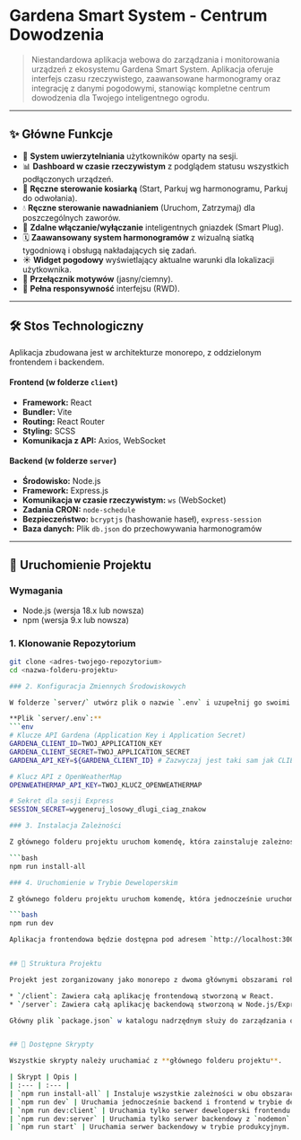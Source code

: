 # Gardena Smart System - Centrum Dowodzenia

> Niestandardowa aplikacja webowa do zarządzania i monitorowania urządzeń z ekosystemu Gardena Smart System. Aplikacja oferuje interfejs czasu rzeczywistego, zaawansowane harmonogramy oraz integrację z danymi pogodowymi, stanowiąc kompletne centrum dowodzenia dla Twojego inteligentnego ogrodu.

---
## ✨ Główne Funkcje

* 🔐 **System uwierzytelniania** użytkowników oparty na sesji.
* 📊 **Dashboard w czasie rzeczywistym** z podglądem statusu wszystkich podłączonych urządzeń.
* 🤖 **Ręczne sterowanie kosiarką** (Start, Parkuj wg harmonogramu, Parkuj do odwołania).
* 💧 **Ręczne sterowanie nawadnianiem** (Uruchom, Zatrzymaj) dla poszczególnych zaworów.
* 🔌 **Zdalne włączanie/wyłączanie** inteligentnych gniazdek (Smart Plug).
* 🗓️ **Zaawansowany system harmonogramów** z wizualną siatką tygodniową i obsługą nakładających się zadań.
* ☀️ **Widget pogodowy** wyświetlający aktualne warunki dla lokalizacji użytkownika.
* 🎨 **Przełącznik motywów** (jasny/ciemny).
* 📱 **Pełna responsywność** interfejsu (RWD).

---
## 🛠️ Stos Technologiczny

Aplikacja zbudowana jest w architekturze monorepo, z oddzielonym frontendem i backendem.

#### **Frontend (w folderze `client`)**
* **Framework:** React
* **Bundler:** Vite
* **Routing:** React Router
* **Styling:** SCSS
* **Komunikacja z API:** Axios, WebSocket

#### **Backend (w folderze `server`)**
* **Środowisko:** Node.js
* **Framework:** Express.js
* **Komunikacja w czasie rzeczywistym:** `ws` (WebSocket)
* **Zadania CRON:** `node-schedule`
* **Bezpieczeństwo:** `bcryptjs` (hashowanie haseł), `express-session`
* **Baza danych:** Plik `db.json` do przechowywania harmonogramów

---
## 🚀 Uruchomienie Projektu

### Wymagania

* Node.js (wersja 18.x lub nowsza)
* npm (wersja 9.x lub nowsza)

### 1. Klonowanie Repozytorium

```bash
git clone <adres-twojego-repozytorium>
cd <nazwa-folderu-projektu>

### 2. Konfiguracja Zmiennych Środowiskowych

W folderze `server/` utwórz plik o nazwie `.env` i uzupełnij go swoimi kluczami API.

**Plik `server/.env`:**
```env
# Klucze API Gardena (Application Key i Application Secret)
GARDENA_CLIENT_ID=TWOJ_APPLICATION_KEY
GARDENA_CLIENT_SECRET=TWOJ_APPLICATION_SECRET
GARDENA_API_KEY=${GARDENA_CLIENT_ID} # Zazwyczaj jest taki sam jak CLIENT_ID

# Klucz API z OpenWeatherMap
OPENWEATHERMAP_API_KEY=TWOJ_KLUCZ_OPENWEATHERMAP

# Sekret dla sesji Express
SESSION_SECRET=wygeneruj_losowy_dlugi_ciag_znakow

### 3. Instalacja Zależności

Z głównego folderu projektu uruchom komendę, która zainstaluje zależności dla frontendu i backendu:

```bash
npm run install-all

### 4. Uruchomienie w Trybie Deweloperskim

Z głównego folderu projektu uruchom komendę, która jednocześnie uruchomi serwer backendowy (na porcie 3001) i serwer deweloperski Vite (na porcie 3000 lub innym wolnym/wybranym przez Ciebie):

```bash
npm run dev

Aplikacja frontendowa będzie dostępna pod adresem `http://localhost:3000` (lub innym wskazanym w terminalu - do ustawienia w vite.config.js).


## 📂 Struktura Projektu

Projekt jest zorganizowany jako monorepo z dwoma głównymi obszarami roboczymi:

* `/client`: Zawiera całą aplikację frontendową stworzoną w React.
* `/server`: Zawiera całą aplikację backendową stworzoną w Node.js/Express.

Główny plik `package.json` w katalogu nadrzędnym służy do zarządzania oboma projektami.


## 📜 Dostępne Skrypty

Wszystkie skrypty należy uruchamiać z **głównego folderu projektu**.

| Skrypt | Opis |
| :--- | :--- |
| `npm run install-all` | Instaluje wszystkie zależności w obu obszarach (`client` i `server`). |
| `npm run dev` | Uruchamia jednocześnie backend i frontend w trybie deweloperskim. |
| `npm run dev:client` | Uruchamia tylko serwer deweloperski frontendu (Vite). |
| `npm run dev:server` | Uruchamia tylko serwer backendowy z `nodemon`. |
| `npm run start` | Uruchamia serwer backendowy w trybie produkcyjnym. |